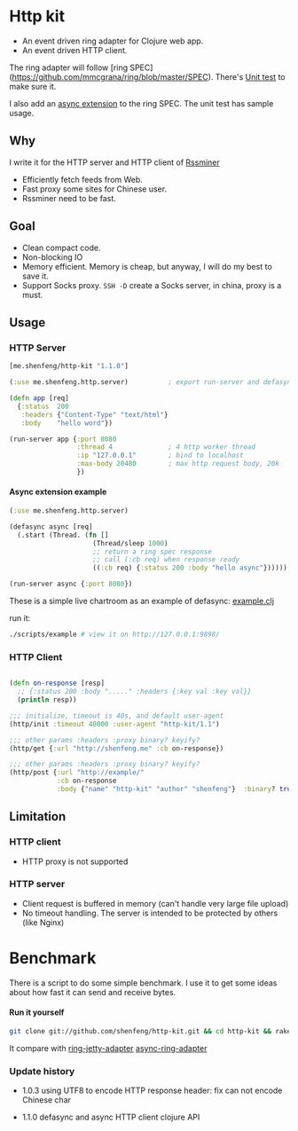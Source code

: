 # Http kit

* An event driven ring adapter for Clojure web app.
* An event driven HTTP client.

The ring adapter will follow [ring SPEC]
(https://github.com/mmcgrana/ring/blob/master/SPEC).
There's
[Unit test](https://github.com/shenfeng/http-kit/blob/master/test/me/shenfeng/http/server/server_test.clj)
to make sure it.

I also add an
[async extension](https://github.com/shenfeng/http-kit/blob/master/src/java/me/shenfeng/http/server/IListenableFuture.java)
to the ring SPEC. The unit test has sample usage.

## Why

I write it for the HTTP server and HTTP client of
[Rssminer](http://rssminer.net)

* Efficiently fetch feeds from Web.
* Fast proxy some sites for Chinese user.
* Rssminer need to be fast.

## Goal
* Clean compact code.
* Non-blocking IO
* Memory efficient. Memory is cheap, but anyway, I will do my best to
  save it.
* Support Socks proxy. `SSH -D` create a Socks server, in china, proxy
  is a must.

## Usage

### HTTP Server
```clj
[me.shenfeng/http-kit "1.1.0"]

(:use me.shenfeng.http.server)          ; export run-server and defasync

(defn app [req]
  {:status  200
   :headers {"Content-Type" "text/html"}
   :body    "hello word"})

(run-server app {:port 8080
                 :thread 4              ; 4 http worker thread
                 :ip "127.0.0.1"        ; bind to localhost
                 :max-body 20480        ; max http request body, 20k
                 })

```

#### Async extension example
```clj
(:use me.shenfeng.http.server)

(defasync async [req]
  (.start (Thread. (fn []
                     (Thread/sleep 1000)
                     ;; return a ring spec response
                     ;; call (:cb req) when response ready
                     ((:cb req) {:status 200 :body "hello async"})))))

(run-server async {:port 8080})
```
These is a simple live chartroom as an example of defasync:
[example.clj](https://github.com/shenfeng/http-kit/blob/master/test/me/shenfeng/http/example.clj)

run it:

```sh
./scripts/example # view it on http://127.0.0.1:9898/
```

### HTTP Client

```clj

(defn on-response [resp]
  ;; {:status 200 :body "....." :headers {:key val :key val}}
  (println resp))

;;; initialize, timeout is 40s, and default user-agent
(http/init :timeout 40000 :user-agent "http-kit/1.1")

;;; other params :headers :proxy binary? keyify?
(http/get {:url "http://shenfeng.me" :cb on-response})

;;; other params :headers :proxy binary? keyify?
(http/post {:url "http://example/"
            :cb on-response
            :body {"name" "http-kit" "author" "shenfeng"}  :binary? true})

```

## Limitation

### HTTP client
* HTTP proxy is not supported

### HTTP server
* Client request is buffered in memory (can't handle very large
  file upload)
* No timeout handling. The server is intended to be protected by
  others (like Nginx)

# Benchmark

There is a script to do some simple benchmark. I use it to get some ideas
about how fast it can send and receive bytes.

#### Run it yourself
```sh
git clone git://github.com/shenfeng/http-kit.git && cd http-kit && rake bench
```
It compare with
[ring-jetty-adapter](https://github.com/mmcgrana/ring)
[async-ring-adapter](https://github.com/shenfeng/async-ring-adapter)

### Update history

* 1.0.3  using UTF8 to encode HTTP response header: fix can not encode
  Chinese char

* 1.1.0 defasync and async HTTP client clojure API
